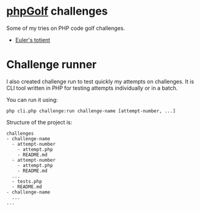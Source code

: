 # [phpGolf](http://www.phpgolf.org/) challenges

Some of my tries on PHP code golf challenges.

- [Euler's totient](./blob/master/challenges/eulers-totient)

# Challenge runner

I also created challenge run to test quickly my attempts on challenges.
It is CLI tool written in PHP for testing attempts individually or in a batch.

You can run it using:

```
php cli.php challenge:run challenge-name [attempt-number, ...]
```

Structure of the project is:

```
challenges
- challenge-name
  - attempt-number
    - attempt.php
    - README.md
  - attempt-number
    - attempt.php
    - README.md
  ...
  - tests.php
  - README.md
- challenge-name
  ...
...
```